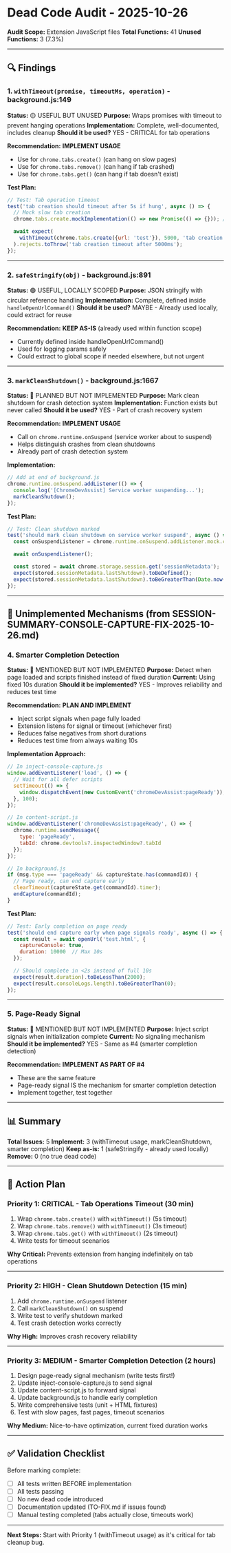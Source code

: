 # Dead Code Audit - 2025-10-26

**Audit Scope:** Extension JavaScript files
**Total Functions:** 41
**Unused Functions:** 3 (7.3%)

---

## 🔍 Findings

### 1. `withTimeout(promise, timeoutMs, operation)` - background.js:149
**Status:** 🟡 USEFUL BUT UNUSED
**Purpose:** Wraps promises with timeout to prevent hanging operations
**Implementation:** Complete, well-documented, includes cleanup
**Should it be used?** YES - CRITICAL for tab operations

**Recommendation:** **IMPLEMENT USAGE**
- Use for `chrome.tabs.create()` (can hang on slow pages)
- Use for `chrome.tabs.remove()` (can hang if tab crashed)
- Use for `chrome.tabs.get()` (can hang if tab doesn't exist)

**Test Plan:**
```javascript
// Test: Tab operation timeout
test('tab creation should timeout after 5s if hung', async () => {
  // Mock slow tab creation
  chrome.tabs.create.mockImplementation(() => new Promise(() => {})); // Never resolves

  await expect(
    withTimeout(chrome.tabs.create({url: 'test'}), 5000, 'tab creation')
  ).rejects.toThrow('tab creation timeout after 5000ms');
});
```

---

### 2. `safeStringify(obj)` - background.js:891
**Status:** 🟢 USEFUL, LOCALLY SCOPED
**Purpose:** JSON stringify with circular reference handling
**Implementation:** Complete, defined inside `handleOpenUrlCommand()`
**Should it be used?** MAYBE - Already used locally, could extract for reuse

**Recommendation:** **KEEP AS-IS** (already used within function scope)
- Currently defined inside handleOpenUrlCommand()
- Used for logging params safely
- Could extract to global scope if needed elsewhere, but not urgent

---

### 3. `markCleanShutdown()` - background.js:1667
**Status:** 🔴 PLANNED BUT NOT IMPLEMENTED
**Purpose:** Mark clean shutdown for crash detection system
**Implementation:** Function exists but never called
**Should it be used?** YES - Part of crash recovery system

**Recommendation:** **IMPLEMENT USAGE**
- Call on `chrome.runtime.onSuspend` (service worker about to suspend)
- Helps distinguish crashes from clean shutdowns
- Already part of crash detection system

**Implementation:**
```javascript
// Add at end of background.js
chrome.runtime.onSuspend.addListener(() => {
  console.log('[ChromeDevAssist] Service worker suspending...');
  markCleanShutdown();
});
```

**Test Plan:**
```javascript
// Test: Clean shutdown marked
test('should mark clean shutdown on service worker suspend', async () => {
  const onSuspendListener = chrome.runtime.onSuspend.addListener.mock.calls[0][0];

  await onSuspendListener();

  const stored = await chrome.storage.session.get('sessionMetadata');
  expect(stored.sessionMetadata.lastShutdown).toBeDefined();
  expect(stored.sessionMetadata.lastShutdown).toBeGreaterThan(Date.now() - 1000);
});
```

---

## 🎯 Unimplemented Mechanisms (from SESSION-SUMMARY-CONSOLE-CAPTURE-FIX-2025-10-26.md)

### 4. Smarter Completion Detection
**Status:** 🔴 MENTIONED BUT NOT IMPLEMENTED
**Purpose:** Detect when page loaded and scripts finished instead of fixed duration
**Current:** Using fixed 10s duration
**Should it be implemented?** YES - Improves reliability and reduces test time

**Recommendation:** **PLAN AND IMPLEMENT**
- Inject script signals when page fully loaded
- Extension listens for signal or timeout (whichever first)
- Reduces false negatives from short durations
- Reduces test time from always waiting 10s

**Implementation Approach:**
```javascript
// In inject-console-capture.js
window.addEventListener('load', () => {
  // Wait for all defer scripts
  setTimeout(() => {
    window.dispatchEvent(new CustomEvent('chromeDevAssist:pageReady'));
  }, 100);
});

// In content-script.js
window.addEventListener('chromeDevAssist:pageReady', () => {
  chrome.runtime.sendMessage({
    type: 'pageReady',
    tabId: chrome.devtools?.inspectedWindow?.tabId
  });
});

// In background.js
if (msg.type === 'pageReady' && captureState.has(commandId)) {
  // Page ready, can end capture early
  clearTimeout(captureState.get(commandId).timer);
  endCapture(commandId);
}
```

**Test Plan:**
```javascript
// Test: Early completion on page ready
test('should end capture early when page signals ready', async () => {
  const result = await openUrl('test.html', {
    captureConsole: true,
    duration: 10000  // Max 10s
  });

  // Should complete in <2s instead of full 10s
  expect(result.duration).toBeLessThan(2000);
  expect(result.consoleLogs.length).toBeGreaterThan(0);
});
```

---

### 5. Page-Ready Signal
**Status:** 🔴 MENTIONED BUT NOT IMPLEMENTED
**Purpose:** Inject script signals when initialization complete
**Current:** No signaling mechanism
**Should it be implemented?** YES - Same as #4 (smarter completion detection)

**Recommendation:** **IMPLEMENT AS PART OF #4**
- These are the same feature
- Page-ready signal IS the mechanism for smarter completion detection
- Implement together, test together

---

## 📊 Summary

**Total Issues:** 5
**Implement:** 3 (withTimeout usage, markCleanShutdown, smarter completion)
**Keep as-is:** 1 (safeStringify - already used locally)
**Remove:** 0 (no true dead code)

---

## 🚀 Action Plan

### Priority 1: CRITICAL - Tab Operations Timeout (30 min)
1. Wrap `chrome.tabs.create()` with `withTimeout()` (5s timeout)
2. Wrap `chrome.tabs.remove()` with `withTimeout()` (3s timeout)
3. Wrap `chrome.tabs.get()` with `withTimeout()` (2s timeout)
4. Write tests for timeout scenarios

**Why Critical:** Prevents extension from hanging indefinitely on tab operations

---

### Priority 2: HIGH - Clean Shutdown Detection (15 min)
1. Add `chrome.runtime.onSuspend` listener
2. Call `markCleanShutdown()` on suspend
3. Write test to verify shutdown marked
4. Test crash detection works correctly

**Why High:** Improves crash recovery reliability

---

### Priority 3: MEDIUM - Smarter Completion Detection (2 hours)
1. Design page-ready signal mechanism (write tests first!)
2. Update inject-console-capture.js to send signal
3. Update content-script.js to forward signal
4. Update background.js to handle early completion
5. Write comprehensive tests (unit + HTML fixtures)
6. Test with slow pages, fast pages, timeout scenarios

**Why Medium:** Nice-to-have optimization, current fixed duration works

---

## ✅ Validation Checklist

Before marking complete:
- [ ] All tests written BEFORE implementation
- [ ] All tests passing
- [ ] No new dead code introduced
- [ ] Documentation updated (TO-FIX.md if issues found)
- [ ] Manual testing completed (tabs actually close, timeouts work)

---

**Next Steps:** Start with Priority 1 (withTimeout usage) as it's critical for tab cleanup bug.
